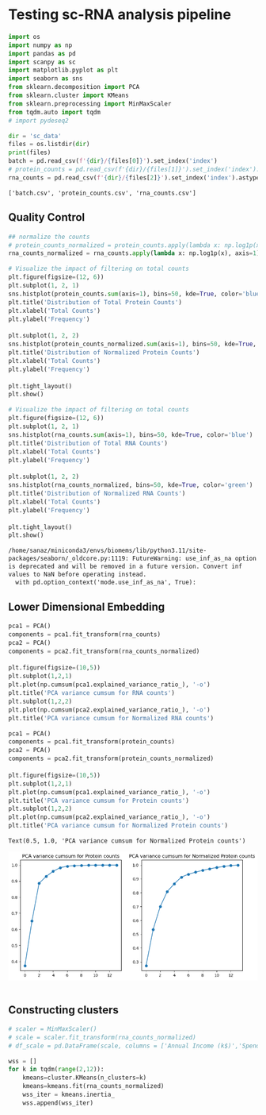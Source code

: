 # Testing sc-RNA analysis pipeline

```python
import os
import numpy as np
import pandas as pd
import scanpy as sc
import matplotlib.pyplot as plt
import seaborn as sns
from sklearn.decomposition import PCA
from sklearn.cluster import KMeans
from sklearn.preprocessing import MinMaxScaler
from tqdm.auto import tqdm
# import pydeseq2
```


```python
dir = 'sc_data'
files = os.listdir(dir)
print(files)
batch = pd.read_csv(f'{dir}/{files[0]}').set_index('index')
# protein_counts = pd.read_csv(f'{dir}/{files[1]}').set_index('index').astype('float64')
rna_counts = pd.read_csv(f'{dir}/{files[2]}').set_index('index').astype('float64')
```

    ['batch.csv', 'protein_counts.csv', 'rna_counts.csv']


## Quality Control


```python
## normalize the counts
# protein_counts_normalized = protein_counts.apply(lambda x: np.log1p(x), axis=1)
rna_counts_normalized = rna_counts.apply(lambda x: np.log1p(x), axis=1)
```


```python
# Visualize the impact of filtering on total counts
plt.figure(figsize=(12, 6))
plt.subplot(1, 2, 1)
sns.histplot(protein_counts.sum(axis=1), bins=50, kde=True, color='blue')
plt.title('Distribution of Total Protein Counts')
plt.xlabel('Total Counts')
plt.ylabel('Frequency')

plt.subplot(1, 2, 2)
sns.histplot(protein_counts_normalized.sum(axis=1), bins=50, kde=True, color='green')
plt.title('Distribution of Normalized Protein Counts')
plt.xlabel('Total Counts')
plt.ylabel('Frequency')

plt.tight_layout()
plt.show()

```


```python
# Visualize the impact of filtering on total counts
plt.figure(figsize=(12, 6))
plt.subplot(1, 2, 1)
sns.histplot(rna_counts.sum(axis=1), bins=50, kde=True, color='blue')
plt.title('Distribution of Total RNA Counts')
plt.xlabel('Total Counts')
plt.ylabel('Frequency')

plt.subplot(1, 2, 2)
sns.histplot(rna_counts_normalized, bins=50, kde=True, color='green')
plt.title('Distribution of Normalized RNA Counts')
plt.xlabel('Total Counts')
plt.ylabel('Frequency')

plt.tight_layout()
plt.show()

```

    /home/sanaz/miniconda3/envs/biomems/lib/python3.11/site-packages/seaborn/_oldcore.py:1119: FutureWarning: use_inf_as_na option is deprecated and will be removed in a future version. Convert inf values to NaN before operating instead.
      with pd.option_context('mode.use_inf_as_na', True):


## Lower Dimensional Embedding


```python
pca1 = PCA()
components = pca1.fit_transform(rna_counts)
pca2 = PCA()
components = pca2.fit_transform(rna_counts_normalized)

plt.figure(figsize=(10,5))
plt.subplot(1,2,1)
plt.plot(np.cumsum(pca1.explained_variance_ratio_), '-o')
plt.title('PCA variance cumsum for RNA counts')
plt.subplot(1,2,2)
plt.plot(np.cumsum(pca2.explained_variance_ratio_), '-o')
plt.title('PCA variance cumsum for Normalized RNA counts')
```


```python
pca1 = PCA()
components = pca1.fit_transform(protein_counts)
pca2 = PCA()
components = pca2.fit_transform(protein_counts_normalized)

plt.figure(figsize=(10,5))
plt.subplot(1,2,1)
plt.plot(np.cumsum(pca1.explained_variance_ratio_), '-o')
plt.title('PCA variance cumsum for Protein counts')
plt.subplot(1,2,2)
plt.plot(np.cumsum(pca2.explained_variance_ratio_), '-o')
plt.title('PCA variance cumsum for Normalized Protein counts')
```




    Text(0.5, 1.0, 'PCA variance cumsum for Normalized Protein counts')




    
![png](Analysis_files/Analysis_8_1.png)
    



```python

```

## Constructing clusters


```python
# scaler = MinMaxScaler()
# scale = scaler.fit_transform(rna_counts_normalized)
# df_scale = pd.DataFrame(scale, columns = ['Annual Income (k$)','Spending Score (1-100)']);
```


```python
wss = []
for k in tqdm(range(2,12)):
    kmeans=cluster.KMeans(n_clusters=k)
    kmeans=kmeans.fit(rna_counts_normalized)
    wss_iter = kmeans.inertia_
    wss.append(wss_iter)
```


```python

```


```python

```
